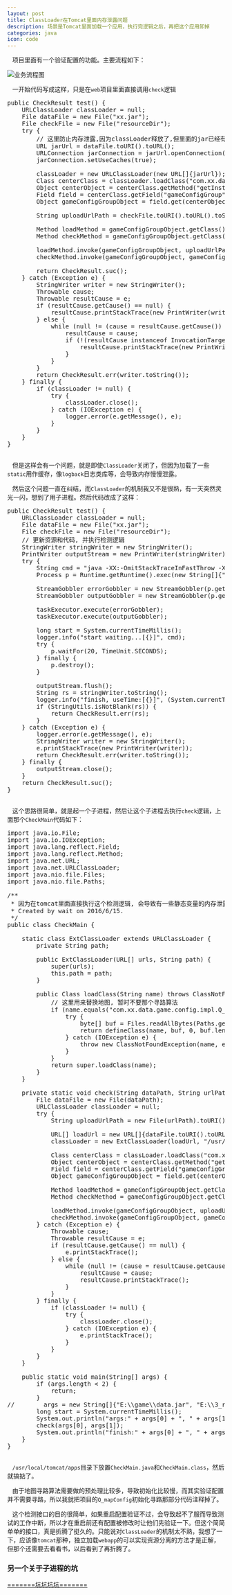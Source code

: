 ```yaml
---
layout: post
title: ClassLoader在Tomcat里面内存泄露问题
description: 场景是Tomcat里面加载一个应用，执行完逻辑之后，再把这个应用卸掉
categories: java
icon: code
---
```

&nbsp;&nbsp;  项目里面有一个验证配置的功能。主要流程如下：

<img src="/images/20160618/tomcat-check-flow.png" alt="业务流程图" />

&nbsp;&nbsp;  一开始代码写成这样，只是在<code>web</code>项目里面直接调用<code>check</code>逻辑

<pre class="prettyprint">
<icode class="java">public CheckResult test() {
    URLClassLoader classLoader = null;
    File dataFile = new File("xx.jar");
    File checkFile = new File("resourceDir");
    try {
        // 这里防止内存泄露,因为classLoader释放了,但里面的jar已经有缓存,没有释放
        URL jarUrl = dataFile.toURI().toURL();
        URLConnection jarConnection = jarUrl.openConnection();
        jarConnection.setUseCaches(true);

        classLoader = new URLClassLoader(new URL[]{jarUrl});
        Class<?> centerClass = classLoader.loadClass("com.xx.data.DataCenter");
        Object centerObject = centerClass.getMethod("getInstance").invoke(null);
        Field field = centerClass.getField("gameConfigGroup");
        Object gameConfigGroupObject = field.get(centerObject);

        String uploadUrlPath = checkFile.toURI().toURL().toString();

        Method loadMethod = gameConfigGroupObject.getClass().getDeclaredMethod("load", String.class);
        Method checkMethod = gameConfigGroupObject.getClass().getDeclaredMethod("check", gameConfigGroupObject.getClass());

        loadMethod.invoke(gameConfigGroupObject, uploadUrlPath);
        checkMethod.invoke(gameConfigGroupObject, gameConfigGroupObject);

        return CheckResult.suc();
    } catch (Exception e) {
        StringWriter writer = new StringWriter();
        Throwable cause;
        Throwable resultCause = e;
        if (resultCause.getCause() == null) {
            resultCause.printStackTrace(new PrintWriter(writer));
        } else {
            while (null != (cause = resultCause.getCause()) && (resultCause != cause)) {
                resultCause = cause;
                if (!(resultCause instanceof InvocationTargetException)) {
                    resultCause.printStackTrace(new PrintWriter(writer));
                }
            }
        }
        return CheckResult.err(writer.toString());
    } finally {
        if (classLoader != null) {
            try {
                classLoader.close();
            } catch (IOException e) {
                logger.error(e.getMessage(), e);
            }
        }
    }
}
</icode>
</pre>

&nbsp;&nbsp;  但是这样会有一个问题，就是即使<code>ClassLoader</code>关闭了，但因为加载了一些<code>static</code>用作缓存，像<code>logback</code>日志类库等，会导致内存慢慢泄露。

&nbsp;&nbsp;  然后这个问题一直在纠结，而<code>ClassLoader</code>的机制我又不是很熟，有一天突然灵光一闪，想到了用子进程。然后代码改成了这样：

<pre class="prettyprint">
<icode class="java">public CheckResult test() {
    URLClassLoader classLoader = null;
    File dataFile = new File("xx.jar");
    File checkFile = new File("resourceDir");
    // 更新资源和代码, 并执行检测逻辑
    StringWriter stringWriter = new StringWriter();
    PrintWriter outputStream = new PrintWriter(stringWriter);
    try {
        String cmd = "java -XX:-OmitStackTraceInFastThrow -Xms512m -cp .:/usr/local/tomcat/apps CheckMain " + dataFile.getPath() + " " + checkFile.getCanonicalPath();
        Process p = Runtime.getRuntime().exec(new String[]{"/bin/sh", "-c", "cd " + dataFile.getParent() + ";svn up;" + cmd});

        StreamGobbler errorGobbler = new StreamGobbler(p.getErrorStream(), "ERROR", outputStream);
        StreamGobbler outputGobbler = new StreamGobbler(p.getInputStream(), "");

        taskExecutor.execute(errorGobbler);
        taskExecutor.execute(outputGobbler);

        long start = System.currentTimeMillis();
        logger.info("start waiting...[{}]", cmd);
        try {
            p.waitFor(20, TimeUnit.SECONDS);
        } finally {
            p.destroy();
        }

        outputStream.flush();
        String rs = stringWriter.toString();
        logger.info("finish, useTime:[{}]", (System.currentTimeMillis() - start));
        if (StringUtils.isNotBlank(rs)) {
            return CheckResult.err(rs);
        }
    } catch (Exception e) {
        logger.error(e.getMessage(), e);
        StringWriter writer = new StringWriter();
        e.printStackTrace(new PrintWriter(writer));
        return CheckResult.err(writer.toString());
    } finally {
        outputStream.close();
    }
    return CheckResult.suc();
}
</icode>
</pre>

&nbsp;&nbsp;  这个思路很简单，就是起一个子进程，然后让这个子进程去执行<code>check</code>逻辑，上面那个<code>CheckMain</code>代码如下：

<pre class="prettyprint">
<icode class="java">import java.io.File;
import java.io.IOException;
import java.lang.reflect.Field;
import java.lang.reflect.Method;
import java.net.URL;
import java.net.URLClassLoader;
import java.nio.file.Files;
import java.nio.file.Paths;

/**
 * 因为在tomcat里面直接执行这个检测逻辑, 会导致有一些静态变量的内存泄露, 所以暂时采用的解决方法时用Runtime启动一个子进程来执行这个逻辑
 * Created by wait on 2016/6/15.
 */
public class CheckMain {

    static class ExtClassLoader extends URLClassLoader {
        private String path;

        public ExtClassLoader(URL[] urls, String path) {
            super(urls);
            this.path = path;
        }

        public Class<?> loadClass(String name) throws ClassNotFoundException {
            // 这里用来替换地图, 暂时不要那个寻路算法
            if (name.equals("com.xx.data.game.config.impl.Q_mapConfig")) {
                try {
                    byte[] buf = Files.readAllBytes(Paths.get(path, "Q_mapConfig.class"));
                    return defineClass(name, buf, 0, buf.length);
                } catch (IOException e) {
                    throw new ClassNotFoundException(name, e);
                }
            }
            return super.loadClass(name);
        }
    }

    private static void check(String dataPath, String urlPath) {
        File dataFile = new File(dataPath);
        URLClassLoader classLoader = null;
        try {
            String uploadUrlPath = new File(urlPath).toURI().toURL().toString();

            URL[] loadUrl = new URL[]{dataFile.toURI().toURL(), dataFile.getParentFile().toURI().toURL()};
            classLoader = new ExtClassLoader(loadUrl, "/usr/local/tomcat/apps");

            Class<?> centerClass = classLoader.loadClass("com.xx.data.DataCenter");
            Object centerObject = centerClass.getMethod("getInstance").invoke(null);
            Field field = centerClass.getField("gameConfigGroup");
            Object gameConfigGroupObject = field.get(centerObject);

            Method loadMethod = gameConfigGroupObject.getClass().getDeclaredMethod("load", String.class);
            Method checkMethod = gameConfigGroupObject.getClass().getDeclaredMethod("check", gameConfigGroupObject.getClass());

            loadMethod.invoke(gameConfigGroupObject, uploadUrlPath);
            checkMethod.invoke(gameConfigGroupObject, gameConfigGroupObject);
        } catch (Exception e) {
            Throwable cause;
            Throwable resultCause = e;
            if (resultCause.getCause() == null) {
                e.printStackTrace();
            } else {
                while (null != (cause = resultCause.getCause()) && (resultCause != cause)) {
                    resultCause = cause;
                    resultCause.printStackTrace();
                }
            }
        } finally {
            if (classLoader != null) {
                try {
                    classLoader.close();
                } catch (IOException e) {
                    e.printStackTrace();
                }
            }
        }
    }

    public static void main(String[] args) {
        if (args.length < 2) {
            return;
        }
//        args = new String[]{"E:\\game\\data.jar", "E:\\3_res"};
        long start = System.currentTimeMillis();
        System.out.println("args:" + args[0] + ", " + args[1]);
        check(args[0], args[1]);
        System.out.println("finish:" + args[0] + ", " + args[1] + " useTime[ms]:" + (System.currentTimeMillis() - start));
    }
}
</icode>
</pre>

&nbsp;&nbsp;  <code>/usr/local/tomcat/apps</code>目录下放置<code>CheckMain.java</code>和<code>CheckMain.class</code>，然后就搞掂了。

&nbsp;&nbsp;  由于地图寻路算法需要做的预处理比较多，导致初始化比较慢，而其实验证配置并不需要寻路，所以我就把项目的<code>Q_mapConfig</code>初始化寻路那部分代码注释掉了。

&nbsp;&nbsp;  这个检测接口的目的很简单，如果重启配置验证不过，会导致起不了服而导致测试的工作中断，所以才在重启前还有配置被修改时让他们先验证一下。但这个简简单单的接口，真是折腾了挺久的。只能说对<code>ClassLoader</code>的机制太不熟，我想了一下，应该像<code>tomcat</code>那种，独立加载<code>webapp</code>的可以实现资源分离的方法才是正解，但那个还需要去看看书，以后看到了再折腾了。

### 另一个关于子进程的坑 ###
[=======坑坑坑坑=======](/java/2016/10/07/java-process-thread.html)